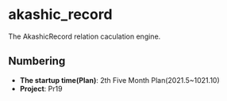 # akashic_record

The AkashicRecord relation caculation engine.

## Numbering

+ **The startup time(Plan)**: 2th Five Month Plan(2021.5~1021.10)
+ **Project**: Pr19
